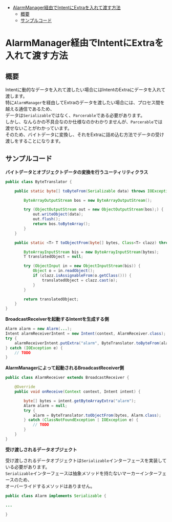 <!-- TOC depthFrom:1 depthTo:6 withLinks:1 updateOnSave:1 orderedList:0 -->

- [AlarmManager経由でIntentにExtraを入れて渡す方法](#alarmmanager経由intentextra入渡方法)
	- [概要](#概要)
	- [サンプルコード](#)

<!-- /TOC -->


# AlarmManager経由でIntentにExtraを入れて渡す方法

## 概要

Intentに動的なデータを入れて渡したい場合にはIntentのExtraにデータを入れて渡します。  
特に`AlarmManager`を経由してExtraのデータを渡したい場合には、プロセス間を越える通信であるため、  
データは`Serializable`ではなく、`Parcerable`である必要があります。  
しかし、なんらかの不具合なのか仕様なのかわかりませんが、`Parcerable`では渡せないことがわかっています。  
そのため、バイトデータに変換し、それをExtraに詰め込む方法でデータの受け渡しをすることになります。  


## サンプルコード

**バイトデータとオブジェクトデータの変換を行うユーティリティクラス**

```java
public class ByteTranslator {

    public static byte[] toByteFrom(Serializable data) throws IOException {

        ByteArrayOutputStream bos = new ByteArrayOutputStream();

        try (ObjectOutputStream out = new ObjectOutputStream(bos);) {
            out.writeObject(data);
            out.flush();
            return bos.toByteArray();
        }
    }

    public static <T> T toObjectFrom(byte[] bytes, Class<T> clazz) throws ClassNotFoundException, IOException {

        ByteArrayInputStream bis = new ByteArrayInputStream(bytes);
        T translatedObject = null;

        try (ObjectInput in = new ObjectInputStream(bis)) {
            Object o = in.readObject();
            if (clazz.isAssignableFrom(o.getClass())) {
                translatedObject = clazz.cast(o);
            }
        }

        return translatedObject;
    }
}
```

**BroadcastReceiverを起動するIntentを生成する側**

```java
Alarm alarm = new Alarm(...);
Intent alarmReceiverIntent = new Intent(context, AlarmReceiver.class);
try {
    alarmReceiverIntent.putExtra("alarm", ByteTranslator.toByteFrom(alarm));
} catch (IOException e) {
    // TODO
}
```

**AlarmManagerによって起動されるBroadcastReceiver側**

```java
public class AlarmReceiver extends BroadcastReceiver {

    @Override
    public void onReceive(Context context, Intent intent) {

        byte[] bytes = intent.getByteArrayExtra("alarm");
        Alarm alarm = null;
        try {
            alarm = ByteTranslator.toObjectFrom(bytes, Alarm.class);
        } catch (ClassNotFoundException | IOException e) {
            // TODO
        }
    }
}
```

**受け渡しされるデータオブジェクト**

受け渡しされるデータオブジェクトは`Serializable`インターフェースを実装している必要があります。  
`Serializable`インターフェースは抽象メソッドを持たないマーカーインターフェースのため、  
オーバーライドするメソッドはありません。

```java
public class Alarm implements Serializable {

...

}
```
